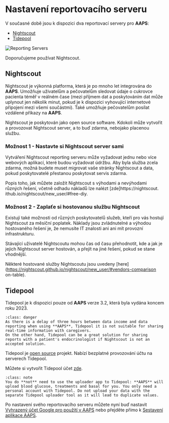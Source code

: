 # Nastavení reportovacího serveru

V současné době jsou k dispozici dva reportovací servery pro **AAPS**:

- [Nightscout](https://nightscout.github.io/)
- [Tidepool](https://www.tidepool.org/)

![Reporting Servers](../images/Building-the-App/ReportingServer.png)

Doporučujeme používat Nightscout.

## Nightscout

Nightscout je výkonná platforma, která je po mnoho let integrována do **AAPS**. Umožňuje uživatelům a pečovatelům sledovat údaje o cukrovce pacienta téměř v reálném čase (mezi příjmem dat a poskytováním dat může uplynout jen několik minut, pokud je k dispozici vyhovující internetové připojení mezi všemi součástmi). Také umožňuje pečovatelům posílat vzdálené příkazy na **AAPS**.

Nightscout je poskytován jako open source software. Kdokoli může vytvořit a provozovat Nightscout server, a to buď zdarma, nebojako placenou službu.

### Možnost 1 - Nastavte si Nightscout server sami

Vytváření Nightscout reporting serveru může vyžadovat jednu nebo více webových aplikací, které budou vyžadovat údržbu. Aby byla služba zcela zdarma, možná budete muset migrovat vaše stránky Nightscout a data, pokud poskytovatelé přestanou poskytovat servis zdarma.

Popis toho, jak můžete založit Nightscout s výhodami a nevýhodami různých řešení, včetně odhadu nákladů lze nalézt [zde]https://nightscout. ithub.io/nightscout/new_user/#free-diy.

### Možnost 2 - Zaplaťe si hostovanou službu Nightscout

Existují také možnosti od různých poskytovatelů služeb, kteří pro vás hostují Nightscout za měsíční poplatek. Náklady jsou zvládnutelné a výhodou hostovaného řešení je, že nemusíte IT znalosti ani ani mít provozní infrastrukturu.

Stávající uživatelé Nightscoutu mohou čas od času přehodnotit, kde a jak je jejich Nightscout server hostován, a přejít na jiné řešení, pokud se stane vhodnější.

Některé hostované služby Nightscoutu jsou uvedeny [here](https://nightscout.github.io/nightscout/new_user/#vendors-comparison on-table).

## Tidepool

Tidepool je k dispozici pouze od **AAPS** verze 3.2, která byla vydána koncem roku 2023.

```{admonition} Tidepool with **AAPS** is only for reporting
:class: danger  
As there is a delay of three hours between data income and data reporting when using **AAPS**, Tidepool it is not suitable for sharing real-time information with caregivers.  
On the other hand, Tidepool can be a great solution for sharing reports with a patient's endocrinologist if Nightscout is not an accepted solution.  
```

Tidepool je [open source](https://github.com/tidepool-org) projekt. Nabízí bezplatné provozování účtu na serverech Tidepool.

Můžete si vytvořit Tidepool účet [zde](https://app.tidepool.org/signup).

```{admonition} **AAPS** has a the uploader for Tidepool integrated
:class: note
You do **not** need to use the uploader app to Tidepool: **AAPS** will upload blood glucose, treatments and basal for you. You only need a personal account with Tidepool. Do not upload your data with the separate Tidepool uploader tool as it will lead to duplicate values.  
```

Po nastavení svého reportovacího serveru můžete nyní buď nastavit [Vyhrazený účet Google pro použití v AAPS](Dedicated-Google-account-for-AAPS.md) nebo přejděte přímo k [Sestavení aplikace AAPS](building-AAPS.md).

